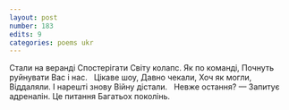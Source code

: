 ```yaml
---
layout: post
number: 183
edits: 9
categories: poems ukr
---
```


Стали на веранді
Спостерігати
Світу колапс.
Як по команді,
Почнуть руйнувати
Вас і нас.
 
Цікаве шоу,
Давно чекали,
Хоч як могли,
Віддаляли.
І нарешті знову
Війну дістали.
 
Невже остання? —
Запитує адреналін.
Це питання
Багатьох поколінь.
